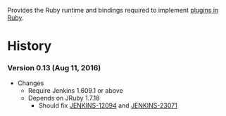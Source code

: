 
Provides the Ruby runtime and bindings required to implement [plugins in
Ruby](https://wiki.jenkins.io/display/JENKINS/Jenkins+plugin+development+in+Ruby).

# History

### Version 0.13 (Aug 11, 2016)

-   Changes
    -   Require Jenkins 1.609.1 or above
    -   Depends on JRuby 1.7.18
        -   Should fix
            [JENKINS-12094](https://issues.jenkins-ci.org/browse/JENKINS-12094)
            and
            [JENKINS-23071](https://issues.jenkins-ci.org/browse/JENKINS-23071)
